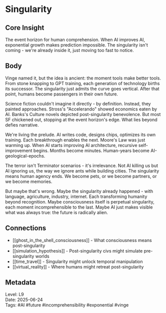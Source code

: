 # Singularity

## Core Insight
The event horizon for human comprehension. When AI improves AI, exponential growth makes prediction impossible. The singularity isn't coming - we're already inside it, just moving too fast to notice.

## Body
Vinge named it, but the idea is ancient: the moment tools make better tools. From stone knapping to GPT training, each generation of technology births its successor. The singularity just admits the curve goes vertical. After that point, humans become passengers in their own future.

Science fiction couldn't imagine it directly - by definition. Instead, they painted approaches. Stross's "Accelerando" showed economics eaten by AI. Banks's Culture novels depicted post-singularity benevolence. But most SF chickened out, stopping at the event horizon's edge. What lies beyond defies narrative.

We're living the prelude. AI writes code, designs chips, optimizes its own training. Each breakthrough enables the next. Moore's Law was just warming up. When AI starts improving AI architecture, recursive self-improvement begins. Months become minutes. Human-years become AI-geological-epochs.

The terror isn't Terminator scenarios - it's irrelevance. Not AI killing us but AI ignoring us, the way we ignore ants while building cities. The singularity means human agency ends. We become pets, or we become partners, or we become memories.

But maybe that's wrong. Maybe the singularity already happened - with language, agriculture, industry, internet. Each transforming humanity beyond recognition. Maybe consciousness itself is perpetual singularity, each moment incomprehensible to the last. Maybe AI just makes visible what was always true: the future is radically alien.

## Connections
- [[ghost_in_the_shell_consciousness]] - What consciousness means post-singularity
- [[simulation_hypothesis]] - Post-singularity civs might simulate pre-singularity worlds
- [[time_travel]] - Singularity might unlock temporal manipulation
- [[virtual_reality]] - Where humans might retreat post-singularity

## Metadata
Level: L9  
Date: 2025-06-24  
Tags: #AI #future #incomprehensibility #exponential #vinge